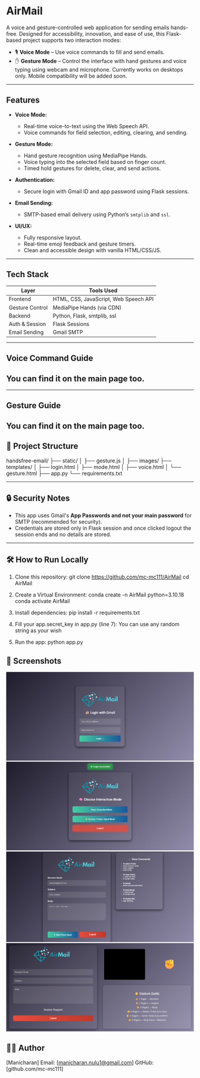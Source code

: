 # AirMail

A voice and gesture-controlled web application for sending emails hands-free. Designed for accessibility, innovation, and ease of use, this Flask-based project supports two interaction modes:
- 🎙️ **Voice Mode** – Use voice commands to fill and send emails.
- ✋ **Gesture Mode** – Control the interface with hand gestures and voice typing using webcam and microphone.
Currently works on desktops only. Mobile compatibility will be added soon.
---

## Features

- **Voice Mode:**
  - Real-time voice-to-text using the Web Speech API.
  - Voice commands for field selection, editing, clearing, and sending.
  
- **Gesture Mode:**
  - Hand gesture recognition using MediaPipe Hands.
  - Voice typing into the selected field based on finger count.
  - Timed hold gestures for delete, clear, and send actions.

- **Authentication:**
  - Secure login with Gmail ID and app password using Flask sessions.
  
- **Email Sending:**
  - SMTP-based email delivery using Python’s `smtplib` and `ssl`.

- **UI/UX:**
  - Fully responsive layout.
  - Real-time emoji feedback and gesture timers.
  - Clean and accessible design with vanilla HTML/CSS/JS.

---

## Tech Stack

| Layer            | Tools Used                                         |
|------------------|----------------------------------------------------|
| Frontend         | HTML, CSS, JavaScript, Web Speech API              |
| Gesture Control  | MediaPipe Hands (via CDN)                          |
| Backend          | Python, Flask, smtplib, ssl                        |
| Auth & Session   | Flask Sessions                                     |
| Email Sending    | Gmail SMTP                                         |

---

## Voice Command Guide
You can find it on the main page too.         
---

---

## Gesture Guide
You can find it on the main page too.
---

## 📂 Project Structure

handsfree-email/
├── static/
│ ├── gesture.js
│ ├── images/
├── templates/
│ ├── login.html
│ ├── mode.html
│ ├── voice.html
│ └── gesture.html
├── app.py
└── requirements.txt


---

## 🔒 Security Notes

- This app uses Gmail's **App Passwords and not your main password** for SMTP (recommended for security).
- Credentials are stored only in Flask session and once clicked logout the session ends and no details are stored.

---

## 🛠 How to Run Locally

1. Clone this repository:
    git clone https://github.com/mc-mc111/AirMail
    cd AirMail

2. Create a Virtual Environment:
    conda create -n AirMail python=3.10.18
    conda activate AirMail

3. Install dependencies:
    pip install -r requirements.txt

4. Fill your app.secret_key in app.py (line 7):
    You can use any random string as your wish

5. Run the app:
    python app.py

## 📸 Screenshots
![login page](screenshots\image.png)
![mode selection](screenshots\image-1.png)
![voice controlled mode](screenshots\image-2.png)
![gesture controlled mode](screenshots\image-3.png)

## 🙋‍♂️ Author
[Manicharan]
Email: [manicharan.nulu1@gmail.com]
GitHub: [github.com/mc-mc111]